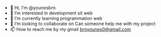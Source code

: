 - 👋 Hi, I’m @younesbrn
- 👀 I’m interested in development sit web
- 🌱 I’m currently learning programmation web
- 💞️ I’m looking to collaborate on Can someone help me with my project
- 📫 How to reach me by my gmail brnyounes0@gmail.com

<!---
younesbrn/younesbrn is a ✨ special ✨ repository because its `README.md` (this file) appears on your GitHub profile.
You can click the Preview link to take a look at your changes.
--->
